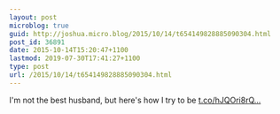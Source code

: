 ```yaml
---
layout: post
microblog: true
guid: http://joshua.micro.blog/2015/10/14/t654149828885090304.html
post_id: 36891
date: 2015-10-14T15:20:47+1100
lastmod: 2019-07-30T17:41:27+1100
type: post
url: /2015/10/14/t654149828885090304.html
---
```

I'm not the best husband, but here's how I try to be [t.co/hJQOri8rQ...](http://t.co/hJQOri8rQ6)
